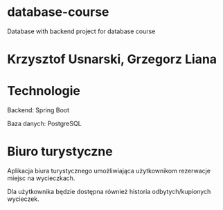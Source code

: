 # database-course

Database with backend project for database course

# Krzysztof Usnarski, Grzegorz Liana

# Technologie

Backend: Spring Boot

Baza danych: PostgreSQL

# Biuro turystyczne

Aplikacja biura turystycznego umożliwiająca użytkownikom rezerwacje miejsc na wycieczkach. 

Dla użytkownika będzie dostępna również historia odbytych/kupionych wycieczek.
